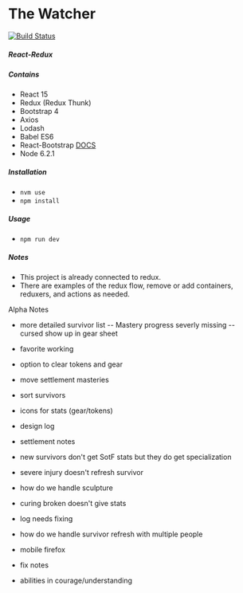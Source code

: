 # The Watcher
[![Build Status](https://travis-ci.org/Playing-Indoors/KDM_WWW.svg?branch=master)](https://travis-ci.org/Playing-Indoors/KDM_WWW)

##### React-Redux
##### Contains
 - React 15
 - Redux (Redux Thunk)
 - Bootstrap 4
 - Axios
 - Lodash
 - Babel ES6
 - React-Bootstrap [DOCS](https://react-bootstrap.github.io/components.html)
 - Node 6.2.1

##### Installation
 - `nvm use`
 - `npm install`

##### Usage

- `npm run dev`

##### Notes
- This project is already connected to redux.
- There are examples of the redux flow, remove or add containers, reduxers, and actions as needed.


Alpha Notes
- more detailed survivor list
-- Mastery progress severly missing
-- cursed show up in gear sheet
- favorite working
- option to clear tokens and gear
- move settlement masteries
- sort survivors
- icons for stats (gear/tokens)
- design log
- settlement notes

- new survivors don't get SotF stats but they do get specialization
- severe injury doesn't refresh survivor
- how do we handle sculpture
- curing broken doesn't give stats
- log needs fixing
- how do we handle survivor refresh with multiple people
- mobile firefox
- fix notes
- abilities in courage/understanding

